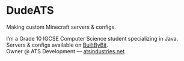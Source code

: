 # DudeATS

Making custom Minecraft servers & configs.

I’m a Grade 10 IGCSE Computer Science student specializing in Java.  
Servers & configs available on [BuiltByBit](https://atsindustries.net/bbb).  
Owner @ ATS Development — [atsindustries.net](https://atsindustries.net)
